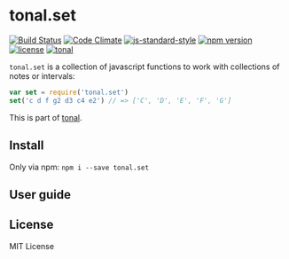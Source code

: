 # tonal.set

[![Build Status](https://travis-ci.org/danigb/tonal.svg?branch=master)](https://travis-ci.org/danigb/tonal.set)
[![Code Climate](https://codeclimate.com/github/danigb/tonal.set/badges/gpa.svg)](https://codeclimate.com/github/danigb/tonal.set)
[![js-standard-style](https://img.shields.io/badge/code%20style-standard-brightgreen.svg?style=flat)](https://github.com/feross/standard)
[![npm version](https://img.shields.io/npm/v/tonal.set.svg)](https://www.npmjs.com/package/tonal.set)
[![license](https://img.shields.io/npm/l/tonal.set.svg)](https://www.npmjs.com/package/tonal.set)
[![tonal](https://img.shields.io/badge/tonal-lib-yellow.svg)](https://www.npmjs.com/package/tonal)


`tonal.set` is a collection of javascript functions to work with collections of notes or intervals:

```js
var set = require('tonal.set')
set('c d f g2 d3 c4 e2') // => ['C', 'D', 'E', 'F', 'G']
```

This is part of [tonal](https://www.npmjs.com/package/tonal).

## Install

Only via npm: `npm i --save tonal.set`

## User guide

## License

MIT License
